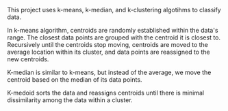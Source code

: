 This project uses k-means, k-median, and k-clustering algotihms to classify data.

In k-means algorithm, centroids are randomly established within the data's range. The closest data points are grouped with the centroid it is closest to. Recursively until the centroids stop moving, centroids are moved to the average location within its cluster, and data points are reassigned to the new centroids.

K-median is similar to k-means, but instead of the average, we move the centroid based on the median of its data points.

K-medoid sorts the data and reassigns centroids until there is minimal dissimilarity among the data within a cluster.